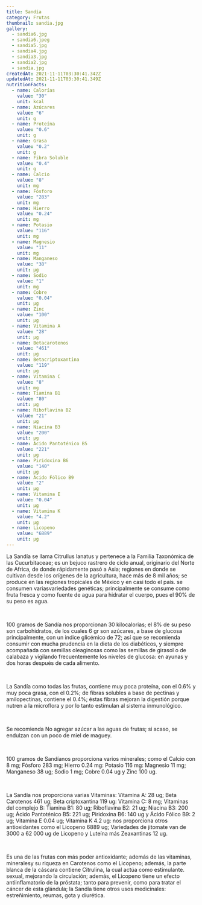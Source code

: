 ```yaml
---
title: Sandía
category: Frutas
thumbnail: sandia.jpg
gallery:
  - sandia6.jpg
  - sandia6.jpeg
  - sandia5.jpg
  - sandia4.jpg
  - sandia3.jpg
  - sandia2.jpg
  - sandia.jpg
createdAt: 2021-11-11T03:30:41.342Z
updatedAt: 2021-11-11T03:30:41.349Z
nutritionFacts:
  - name: Calorías
    value: "30"
    unit: kcal
  - name: Azúcares
    value: "6"
    unit: g
  - name: Proteína
    value: "0.6"
    unit: g
  - name: Grasa
    value: "0.2"
    unit: g
  - name: Fibra Soluble
    value: "0.4"
    unit: g
  - name: Calcio
    value: "8"
    unit: mg
  - name: Fósforo
    value: "283"
    unit: mg
  - name: Hierro
    value: "0.24"
    unit: mg
  - name: Potasio
    value: "116"
    unit: mg
  - name: Magnesio
    value: "11"
    unit: mg
  - name: Manganeso
    value: "38"
    unit: µg
  - name: Sodio
    value: "1"
    unit: mg
  - name: Cobre
    value: "0.04"
    unit: µg
  - name: Zinc
    value: "100"
    unit: µg
  - name: Vitamina A
    value: "28"
    unit: µg
  - name: Betacarotenos
    value: "461"
    unit: µg
  - name: Betacriptoxantina
    value: "119"
    unit: µg
  - name: Vitamina C
    value: "8"
    unit: mg
  - name: Tiamina B1
    value: "80"
    unit: µg
  - name: Riboflavina B2
    value: "21"
    unit: µg
  - name: Niacina B3
    value: "200"
    unit: µg
  - name: Ácido Pantoténico B5
    value: "221"
    unit: µg
  - name: Piridoxina B6
    value: "140"
    unit: µg
  - name: Ácido Fólico B9
    value: "2"
    unit: µg
  - name: Vitamina E
    value: "0.04"
    unit: µg
  - name: Vitamina K
    value: "4.2"
    unit: µg
  - name: Licopeno
    value: "6889"
    unit: µg
---
```

La Sandía se llama Citrullus lanatus y pertenece a la Familia Taxonómica de las Cucurbitaceae; es un bejuco rastrero de ciclo anual, originario del Norte de Africa, de donde rápidamente pasó a Asia; regiones en donde se cultivan desde los orígenes de la agricultura, hace más de 8 mil años; se produce en las regiones tropicales de México y en casi todo el país. se consumen variasvariedades genéticas; principalmente se consume como fruta fresca y como fuente de agua para hidratar el cuerpo, pues el 90% de su peso es agua.

<br/>

100 gramos de Sandía nos proporcionan 30 kilocalorias; el 8% de su peso son carbohidratos, de los cuales 6 gr son azúcares, a base de glucosa principalmente, con un indice glicémico de 72; así que se recomienda consumir con mucha prudencia en la dieta de los diabéticos, y siempre acompañada con semillas oleaginosas como las semillas de girasol o de calabaza y vigilando frecuentemente los niveles de glucosa: en ayunas y dos horas después de cada alimento.

<br/>

La Sandía como todas las frutas, contiene muy poca proteína, con el 0.6% y muy poca grasa, con el 0.2%; de fibras solubles a base de pectinas y amilopectinas, contiene el 0.4%; éstas fibras mejoran la digestión porque nutren a la microflora y por lo tanto estimulan al sistema inmunológico.

<br/>

Se recomienda No agregar azúcar a las aguas de frutas; si acaso, se endulzan con un poco de miel de maguey.

<br/>

100 gramos de Sandíanos proporciona varios minerales; como el Calcio con 8 mg; Fósforo 283 mg; Hierro 0.24 mg: Potasio 116 mg: Magnesio 11 mg; Manganeso 38 ug; Sodio 1 mg; Cobre 0.04 ug y Zinc 100 ug.

<br/>

La Sandía nos proporciona varias Vitaminas: Vitamina A: 28 ug; Beta Carotenos 461 ug; Beta criptoxantina 119 ug: Vitamina C: 8 mg; Vitaminas del complejo B: Tiamina B1: 80 ug; Riboflavina B2: 21 ug; Niacina B3: 200 ug; Ácido Pantoténico B5: 221 ug; Piridoxina B6: 140 ug y Ácido Fólico B9: 2 ug; Vitamina E 0.04 ug; Vitamina K 4.2 ug: nos proporciona otros antioxidantes como el Licopeno 6889 ug; Variedades de jitomate van de 3000 a 62 000 ug de Licopeno y Luteína más Zeaxantinas 12 ug.

<br/>

Es una de las frutas con más poder antioxidante; además de las vitaminas, mineralesy su riqueza en Carotenos como el Licopeno; además, la parte blanca de la cáscara contiene Citrulina, la cual actúa como estimulante. sexual, mejorando la circulación; además, el Licopeno tiene un efecto antiinflamatorio de la próstata; tanto para prevenir, como para tratar el cáncer de esta glándula; la Sandía tiene otros usos medicinales: estreñimiento, reumas, gota y diurética.